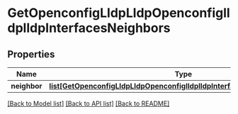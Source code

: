 # GetOpenconfigLldpLldpOpenconfiglldplldpInterfacesNeighbors

## Properties
Name | Type | Description | Notes
------------ | ------------- | ------------- | -------------
**neighbor** | [**list[GetOpenconfigLldpLldpOpenconfiglldplldpInterfacesNeighborsNeighbor]**](GetOpenconfigLldpLldpOpenconfiglldplldpInterfacesNeighborsNeighbor.md) |  | [optional] 

[[Back to Model list]](../README.md#documentation-for-models) [[Back to API list]](../README.md#documentation-for-api-endpoints) [[Back to README]](../README.md)


